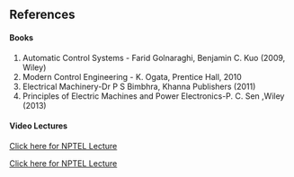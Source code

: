 ## References
#### Books

1) Automatic Control Systems - Farid Golnaraghi, Benjamin C. Kuo (2009, Wiley)
2) Modern Control Engineering - K. Ogata, Prentice Hall, 2010
3) Electrical Machinery-Dr P S Bimbhra, Khanna Publishers (2011)
4) Principles of Electric Machines and Power Electronics-P. C. Sen ,Wiley (2013)


#### Video Lectures

<a href="https://www.youtube.com/watch?v=3b2poIEjEFo" target="_blank">Click here for NPTEL Lecture</a>

<a href="https://www.youtube.com/watch?v=1OfLgpFq6Rc&list=PLSRCPd4kA2-S2Cu1tYUe5WGmc959y50Xf&index=5" target="_blank">Click here for NPTEL Lecture </a>

